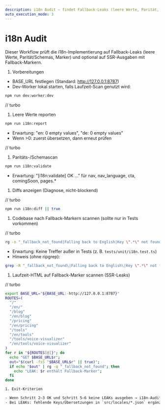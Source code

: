 ```yaml
---
description: i18n Audit – findet Fallback-Leaks (leere Werte, Parität, Marker) und prüft Kernrouten
auto_execution_mode: 3
---
```


# i18n Audit

Dieser Workflow prüft die i18n-Implementierung auf Fallback-Leaks (leere Werte, Parität/Schemas, Marker) und optional auf SSR-Ausgaben mit Fallback-Markern.

1. Vorbereitungen

- BASE_URL festlegen (Standard: <http://127.0.0.1:8787>)
- Dev-Worker lokal starten, falls Laufzeit-Scan genutzt wird:

```sh
npm run dev:worker:dev
```

// turbo

1. Leere Werte reporten

```sh
npm run i18n:report
```

- Erwartung: "en: 0 empty values", "de: 0 empty values"
- Wenn >0: zuerst übersetzen, dann erneut prüfen

// turbo

1. Paritäts-/Schemascan

```sh
npm run i18n:validate
```

- Erwartung: "[i18n:validate] OK ..." für nav, nav_language, cta, comingSoon, pages.\*

1. Diffs anzeigen (Diagnose, nicht-blockend)

// turbo

```sh
npm run i18n:diff || true
```

1. Codebase nach Fallback-Markern scannen (sollte nur in Tests vorkommen)

// turbo

```sh
rg -n "_fallback_not_found|Falling back to English|Key \".*\" not found in locale" src/ tests/ || true
```

- Erwartung: Keine Treffer außer in Tests (z. B. `tests/unit/i18n.test.ts`)
- Hinweis (ohne ripgrep):

```sh
grep -R "_fallback_not_found\|Falling back to English\|Key \".*\" not found in locale" src/ tests/ || true
```

1. Laufzeit-HTML auf Fallback-Marker scannen (SSR-Leaks)

// turbo

```sh
export BASE_URL="${BASE_URL:-http://127.0.0.1:8787}"
ROUTES=(
  "/"
  "/en/"
  "/blog"
  "/en/blog"
  "/pricing"
  "/en/pricing"
  "/tools"
  "/en/tools"
  "/tools/voice-visualizer"
  "/en/tools/voice-visualizer"
)
for r in "${ROUTES[@]}"; do
  echo "GET $BASE_URL$r";
  out="$(curl -fsS "$BASE_URL$r" || true)";
  if echo "$out" | rg -q "_fallback_not_found"; then
    echo "LEAK: $r enthält Fallback-Marker";
  fi
done

1. Exit-Kriterien

- Wenn Schritt 2–3 OK und Schritt 5–6 keine LEAKs ausgeben → i18n-Audit bestanden
- Bei LEAKs: fehlende Keys/Übersetzungen in `src/locales/*.json` ergänzen und Audit erneut ausführen
```
